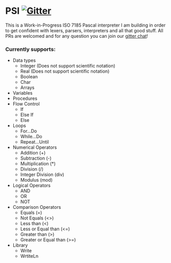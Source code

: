 # PSI [![Gitter](https://badges.gitter.im/pascal-psi/community.svg)](https://gitter.im/pascal-psi/community?utm_source=badge&utm_medium=badge&utm_campaign=pr-badge)

This is a Work-in-Progress ISO 7185 Pascal interpreter I am building in order to get confident with lexers, parsers, interpreters and all that good stuff. All PRs are welcomed and for any question you can join our [gitter chat](https://gitter.im/pascal-psi/community)!

### Currently supports:

- Data types
  - Integer (Does not support scientific notation)
  - Real (Does not support scientific notation)
  - Boolean
  - Char
  - Arrays
- Variables
- Procedures
- Flow Control
  - If
  - Else If
  - Else
- Loops
  - For...Do
  - While...Do
  - Repeat...Until
- Numerical Operators
  - Addition (+)
  - Subtraction (-)
  - Multiplication (\*)
  - Division (/)
  - Integer Division (div)
  - Modulus (mod)
- Logical Operators
  - AND
  - OR
  - NOT
- Comparison Operators
  - Equals (=)
  - Not Equals (<>)
  - Less than (<)
  - Less or Equal than (<=)
  - Greater than (>)
  - Greater or Equal than (>=)
- Library
  - Write
  - WrtiteLn
